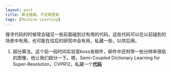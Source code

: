 ```yaml
---
layout: post
title: 算法搜藏，不定期更新
tags: [Machine Learning]
---
```


搜寻代码的时候常会碰见一些前面碰到过有用的代码，这些代码可以在以前碰到的场景中有用，也可能在往后的研究中会有用，私藏一些，以供后用。

1. 超分算法。这个前一段时间实验室boss发邮件，邮件中还附带一些分辨率很低的图像，他让我们超分一下。嗯，Semi-Coupled Dictionary Learning for Super-Resolution，CVPR12，私藏一个[**代码**](https://github.com/wsl3000666/SCDL)